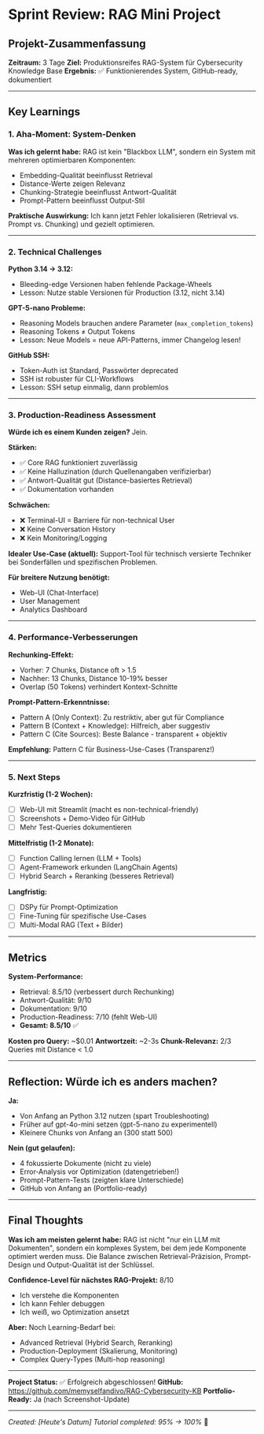 # Sprint Review: RAG Mini Project

## Projekt-Zusammenfassung

**Zeitraum:** 3 Tage
**Ziel:** Produktionsreifes RAG-System für Cybersecurity Knowledge Base
**Ergebnis:** ✅ Funktionierendes System, GitHub-ready, dokumentiert

---

## Key Learnings

### 1. Aha-Moment: System-Denken

**Was ich gelernt habe:**
RAG ist kein "Blackbox LLM", sondern ein System mit mehreren optimierbaren Komponenten:
- Embedding-Qualität beeinflusst Retrieval
- Distance-Werte zeigen Relevanz
- Chunking-Strategie beeinflusst Antwort-Qualität
- Prompt-Pattern beeinflusst Output-Stil

**Praktische Auswirkung:**
Ich kann jetzt Fehler lokalisieren (Retrieval vs. Prompt vs. Chunking) und gezielt optimieren.

---

### 2. Technical Challenges

**Python 3.14 → 3.12:**
- Bleeding-edge Versionen haben fehlende Package-Wheels
- Lesson: Nutze stable Versionen für Production (3.12, nicht 3.14)

**GPT-5-nano Probleme:**
- Reasoning Models brauchen andere Parameter (`max_completion_tokens`)
- Reasoning Tokens ≠ Output Tokens
- Lesson: Neue Models = neue API-Patterns, immer Changelog lesen!

**GitHub SSH:**
- Token-Auth ist Standard, Passwörter deprecated
- SSH ist robuster für CLI-Workflows
- Lesson: SSH setup einmalig, dann problemlos

---

### 3. Production-Readiness Assessment

**Würde ich es einem Kunden zeigen?** Jein.

**Stärken:**
- ✅ Core RAG funktioniert zuverlässig
- ✅ Keine Halluzination (durch Quellenangaben verifizierbar)
- ✅ Antwort-Qualität gut (Distance-basiertes Retrieval)
- ✅ Dokumentation vorhanden

**Schwächen:**
- ❌ Terminal-UI = Barriere für non-technical User
- ❌ Keine Conversation History
- ❌ Kein Monitoring/Logging

**Idealer Use-Case (aktuell):**
Support-Tool für technisch versierte Techniker bei Sonderfällen und spezifischen Problemen.

**Für breitere Nutzung benötigt:**
- Web-UI (Chat-Interface)
- User Management
- Analytics Dashboard

---

### 4. Performance-Verbesserungen

**Rechunking-Effekt:**
- Vorher: 7 Chunks, Distance oft > 1.5
- Nachher: 13 Chunks, Distance 10-19% besser
- Overlap (50 Tokens) verhindert Kontext-Schnitte

**Prompt-Pattern-Erkenntnisse:**
- Pattern A (Only Context): Zu restriktiv, aber gut für Compliance
- Pattern B (Context + Knowledge): Hilfreich, aber suggestiv
- Pattern C (Cite Sources): Beste Balance - transparent + objektiv

**Empfehlung:** Pattern C für Business-Use-Cases (Transparenz!)

---

### 5. Next Steps

**Kurzfristig (1-2 Wochen):**
- [ ] Web-UI mit Streamlit (macht es non-technical-friendly)
- [ ] Screenshots + Demo-Video für GitHub
- [ ] Mehr Test-Queries dokumentieren

**Mittelfristig (1-2 Monate):**
- [ ] Function Calling lernen (LLM + Tools)
- [ ] Agent-Framework erkunden (LangChain Agents)
- [ ] Hybrid Search + Reranking (besseres Retrieval)

**Langfristig:**
- [ ] DSPy für Prompt-Optimization
- [ ] Fine-Tuning für spezifische Use-Cases
- [ ] Multi-Modal RAG (Text + Bilder)

---

## Metrics

**System-Performance:**
- Retrieval: 8.5/10 (verbessert durch Rechunking)
- Antwort-Qualität: 9/10
- Dokumentation: 9/10
- Production-Readiness: 7/10 (fehlt Web-UI)
- **Gesamt: 8.5/10** ✅

**Kosten pro Query:** ~$0.01
**Antwortzeit:** ~2-3s
**Chunk-Relevanz:** 2/3 Queries mit Distance < 1.0

---

## Reflection: Würde ich es anders machen?

**Ja:**
- Von Anfang an Python 3.12 nutzen (spart Troubleshooting)
- Früher auf gpt-4o-mini setzen (gpt-5-nano zu experimentell)
- Kleinere Chunks von Anfang an (300 statt 500)

**Nein (gut gelaufen):**
- 4 fokussierte Dokumente (nicht zu viele)
- Error-Analysis vor Optimization (datengetrieben!)
- Prompt-Pattern-Tests (zeigten klare Unterschiede)
- GitHub von Anfang an (Portfolio-ready)

---

## Final Thoughts

**Was ich am meisten gelernt habe:**
RAG ist nicht "nur ein LLM mit Dokumenten", sondern ein komplexes System, bei dem jede Komponente optimiert werden muss. Die Balance zwischen Retrieval-Präzision, Prompt-Design und Output-Qualität ist der Schlüssel.

**Confidence-Level für nächstes RAG-Projekt:** 8/10
- Ich verstehe die Komponenten
- Ich kann Fehler debuggen
- Ich weiß, wo Optimization ansetzt

**Aber:** Noch Learning-Bedarf bei:
- Advanced Retrieval (Hybrid Search, Reranking)
- Production-Deployment (Skalierung, Monitoring)
- Complex Query-Types (Multi-hop reasoning)

---

**Project Status:** ✅ Erfolgreich abgeschlossen!
**GitHub:** https://github.com/memyselfandivo/RAG-Cybersecurity-KB
**Portfolio-Ready:** Ja (nach Screenshot-Update)

---

_Created: [Heute's Datum]_
_Tutorial completed: 95% → 100%_ 🎉
